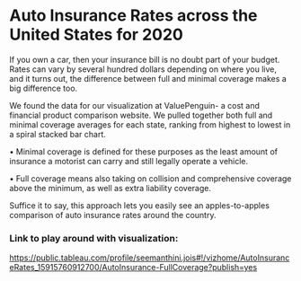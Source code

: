 # Auto Insurance Rates across the United States for 2020

If you own a car, then your insurance bill is no doubt part of your budget. Rates can vary by several hundred dollars depending on where you live, and it turns out, the difference between full and minimal coverage makes a big difference too.

We found the data for our visualization at ValuePenguin- a cost and financial product comparison website. We pulled together both full and minimal coverage averages for each state, ranking from highest to lowest in a spiral stacked bar chart. 

•	Minimal coverage is defined for these purposes as the least amount of insurance a motorist can carry and still legally operate a vehicle.

•	Full coverage means also taking on collision and comprehensive coverage above the minimum, as well as extra liability coverage.

Suffice it to say, this approach lets you easily see an apples-to-apples comparison of auto insurance rates around the country.

### Link to play around with visualization:
https://public.tableau.com/profile/seemanthini.jois#!/vizhome/AutoInsuranceRates_15915760912700/AutoInsurance-FullCoverage?publish=yes
